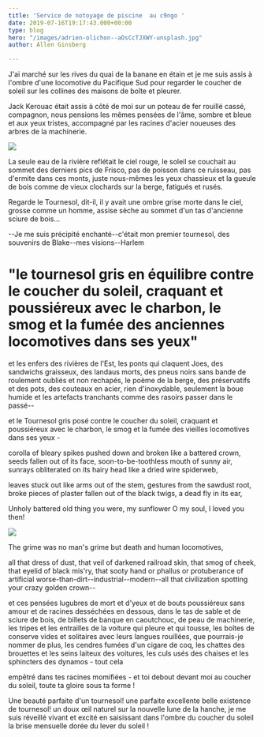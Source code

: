 ```yaml
---
title: 'Service de notoyage de piscine  au c9ngo '
date: 2019-07-16T19:17:43.000+00:00
type: blog
hero: "/images/adrien-olichon--aOsCcTJXWY-unsplash.jpg"
author: Allen Ginsberg

---
```

J'ai marché sur les rives du quai de la banane en étain et je me suis assis à l'ombre d'une locomotive du Pacifique Sud pour regarder le coucher de soleil sur les collines des maisons de boîte et pleurer.

Jack Kerouac était assis à côté de moi sur un poteau de fer rouillé cassé, compagnon, nous pensions les mêmes pensées de l'âme, sombre et bleue et aux yeux tristes, accompagné par les racines d'acier noueuses des arbres de la machinerie.

![](/images/elcarito-CRn-_80z4SE-unsplash.jpg)

La seule eau de la rivière reflétait le ciel rouge, le soleil se couchait au sommet des derniers pics de Frisco, pas de poisson dans ce ruisseau, pas d'ermite dans ces monts, juste nous-mêmes les yeux chassieux et la gueule de bois comme de vieux clochards sur la berge, fatigués et rusés.

Regarde le Tournesol, dit-il, il y avait une ombre grise morte dans le ciel, grosse comme un homme, assise sèche au sommet d'un tas d'ancienne sciure de bois...

\--Je me suis précipité enchanté--c'était mon premier tournesol, des souvenirs de Blake--mes visions--Harlem

# "le tournesol gris en équilibre contre le coucher du soleil, craquant et poussiéreux avec le charbon, le smog et la fumée des anciennes locomotives dans ses yeux"

et les enfers des rivières de l'Est, les ponts qui claquent Joes, des sandwichs graisseux, des landaus morts, des pneus noirs sans bande de roulement oubliés et non rechapés, le poème de la berge, des préservatifs et des pots, des couteaux en acier, rien d'inoxydable, seulement la boue humide et les artefacts tranchants comme des rasoirs passer dans le passé--

et le Tournesol gris posé contre le coucher du soleil, craquant et poussiéreux avec le charbon, le smog et la fumée des vieilles locomotives dans ses yeux -

corolla of bleary spikes pushed down and broken like a battered crown, seeds fallen out of its face, soon-to-be-toothless mouth of sunny air, sunrays obliterated on its hairy head like a dried wire spiderweb,

leaves stuck out like arms out of the stem, gestures from the sawdust root, broke pieces of plaster fallen out of the black twigs, a dead fly in its ear,

Unholy battered old thing you were, my sunflower O my soul, I loved you then!

![](/images/francesco-mazzoli-0xh3QPqcfKM-unsplash.jpg)

The grime was no man's grime but death and human locomotives,

all that dress of dust, that veil of darkened railroad skin, that smog of cheek, that eyelid of black mis'ry, that sooty hand or phallus or protuberance of artificial worse-than-dirt--industrial--modern--all that civilization spotting your crazy golden crown--

et ces pensées lugubres de mort et d'yeux et de bouts poussiéreux sans amour et de racines desséchées en dessous, dans le tas de sable et de sciure de bois, de billets de banque en caoutchouc, de peau de machinerie, les tripes et les entrailles de la voiture qui pleure et qui tousse, les boîtes de conserve vides et solitaires avec leurs langues rouillées, que pourrais-je nommer de plus, les cendres fumées d'un cigare de coq, les chattes des brouettes et les seins laiteux des voitures, les culs usés des chaises et les sphincters des dynamos - tout cela

empêtré dans tes racines momifiées - et toi debout devant moi au coucher du soleil, toute ta gloire sous ta forme !

Une beauté parfaite d'un tournesol! une parfaite excellente belle existence de tournesol! un doux œil naturel sur la nouvelle lune de la hanche, je me suis réveillé vivant et excité en saisissant dans l'ombre du coucher du soleil la brise mensuelle dorée du lever du soleil !